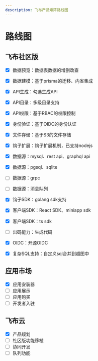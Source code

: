 ```yaml
---
description: 飞布产品矩阵路线图
---
```


# 路线图

## 飞布社区版

* [x] 数据预览：数据表数据的增删改查
* [x] 数据建模：基于prisma的迁移、内省集成
* [x] API生成：勾选生成API
* [x] API目录：多级目录支持
* [x] API权限：基于RBAC的权限控制
* [x] 身份验证：基于OIDC的身份认证
* [x] 文件存储：基于S3的文件存储
* [x] 钩子扩展：钩子扩展机制，已支持nodejs
* [x] 数据源：mysql、rest api、graphql api
* [x] 数据源：pgsql、sqlite
* [ ] 数据源：grpc
* [ ] 数据源：消息队列
* [x] 钩子SDK：golang sdk支持
* [x] 客户端SDK：React SDK、miniapp sdk
* [x] 客户端SDK：ts sdk
* [ ] 出码能力：生成代码
* [x] OIDC：开源OIDC
* [x] 复杂SQL支持：自定义sql合并到超图中



## 应用市场

* [x] 应用安装器
* [ ] 应用展示
* [ ] 应用购买
* [ ] 开发者入驻

## 飞布云

* [x] 产品规划
* [ ] 社区版功能移植
* [ ] 协同开发
* [ ] 队列功能
